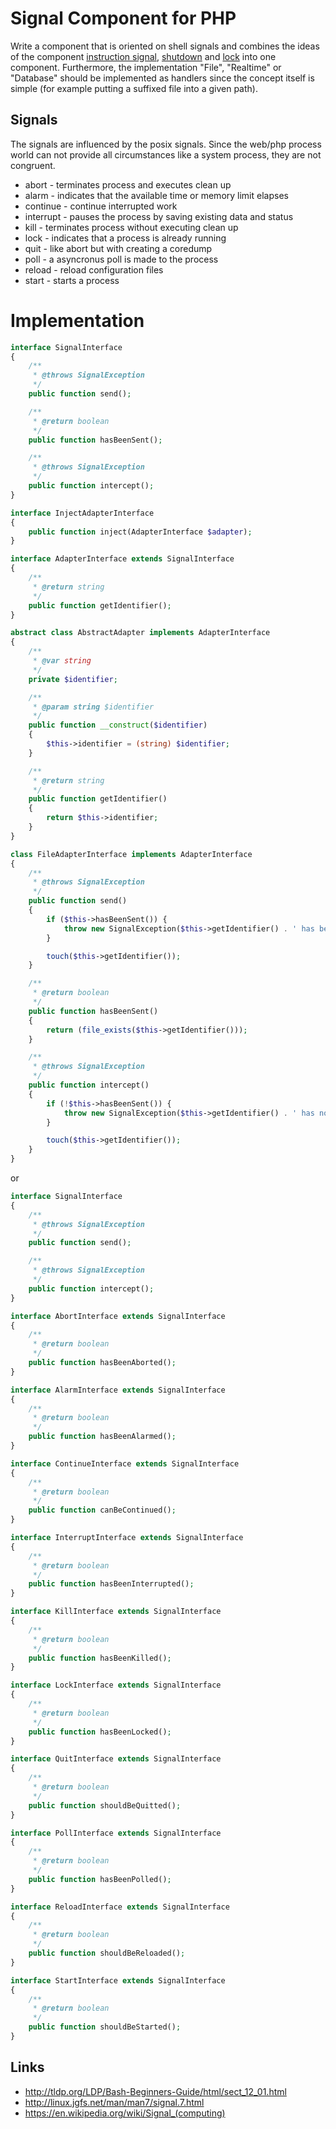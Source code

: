 # Signal Component for PHP

Write a component that is oriented on shell signals and combines the ideas of the component [instruction signal](https://github.com/stevleibelt/php_component_instruction_signal), [shutdown](https://github.com/stevleibelt/php_component_shutdown) and [lock](https://github.com/stevleibelt/php_component_lock) into one component.
Furthermore, the implementation "File", "Realtime" or "Database" should be implemented as handlers since the concept itself is simple (for example putting a suffixed file into a given path).

## Signals

The signals are influenced by the posix signals. Since the web/php process world can not provide all circumstances like a system process, they are not congruent.

* abort     -   terminates process and executes clean up
* alarm     -   indicates that the available time or memory limit elapses
* continue  -   continue interrupted work
* interrupt -   pauses the process by saving existing data and status
* kill      -   terminates process without executing clean up
* lock      -   indicates that a process is already running
* quit      -   like abort but with creating a coredump
* poll      -   a asyncronus poll is made to the process
* reload    -   reload configuration files
* start     -   starts a process


# Implementation

```php
interface SignalInterface
{
    /**
     * @throws SignalException
     */
    public function send();

    /**
     * @return boolean
     */
    public function hasBeenSent();

    /**
     * @throws SignalException
     */
    public function intercept();
}

interface InjectAdapterInterface
{
    public function inject(AdapterInterface $adapter);
}

interface AdapterInterface extends SignalInterface 
{
    /**
     * @return string
     */
    public function getIdentifier();
}

abstract class AbstractAdapter implements AdapterInterface
{
    /**
     * @var string
     */
    private $identifier;

    /**
     * @param string $identifier
     */
    public function __construct($identifier)
    {
        $this->identifier = (string) $identifier;
    }

    /**
     * @return string
     */
    public function getIdentifier()
    {
        return $this->identifier;
    }
}

class FileAdapterInterface implements AdapterInterface
{
    /**
     * @throws SignalException
     */
    public function send()
    {
        if ($this->hasBeenSent()) {
            throw new SignalException($this->getIdentifier() . ' has been sent already');
        }

        touch($this->getIdentifier());
    }

    /**
     * @return boolean
     */
    public function hasBeenSent()
    {
        return (file_exists($this->getIdentifier()));
    }

    /**
     * @throws SignalException
     */
    public function intercept()
    {
        if (!$this->hasBeenSent()) {
            throw new SignalException($this->getIdentifier() . ' has not been sent');
        }

        touch($this->getIdentifier());
    }
}
```

or

```php
interface SignalInterface
{
    /**
     * @throws SignalException
     */
    public function send();

    /**
     * @throws SignalException
     */
    public function intercept();
}

interface AbortInterface extends SignalInterface
{
    /**
     * @return boolean
     */
    public function hasBeenAborted();
}

interface AlarmInterface extends SignalInterface
{
    /**
     * @return boolean
     */
    public function hasBeenAlarmed();
}

interface ContinueInterface extends SignalInterface
{
    /**
     * @return boolean
     */
    public function canBeContinued();
}

interface InterruptInterface extends SignalInterface
{
    /**
     * @return boolean
     */
    public function hasBeenInterrupted();
}

interface KillInterface extends SignalInterface
{
    /**
     * @return boolean
     */
    public function hasBeenKilled();
}

interface LockInterface extends SignalInterface
{
    /**
     * @return boolean
     */
    public function hasBeenLocked();
}

interface QuitInterface extends SignalInterface
{
    /**
     * @return boolean
     */
    public function shouldBeQuitted();
}

interface PollInterface extends SignalInterface
{
    /**
     * @return boolean
     */
    public function hasBeenPolled();
}

interface ReloadInterface extends SignalInterface
{
    /**
     * @return boolean
     */
    public function shouldBeReloaded();
}

interface StartInterface extends SignalInterface
{
    /**
     * @return boolean
     */
    public function shouldBeStarted();
}
```

## Links

* http://tldp.org/LDP/Bash-Beginners-Guide/html/sect_12_01.html
* http://linux.jgfs.net/man/man7/signal.7.html
* https://en.wikipedia.org/wiki/Signal_(computing)
